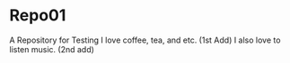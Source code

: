 # Repo01
A Repository for Testing
I love coffee, tea, and etc. (1st Add)
I also love to listen music. (2nd add)

